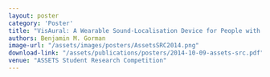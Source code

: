 ```yaml
---
layout: poster
category: 'Poster'
title: "VisAural: A Wearable Sound-Localisation Device for People with Impaired-Hearing"
authors: Benjamin M. Gorman
image-url: "/assets/images/posters/AssetsSRC2014.png"
download-link: "/assets/publications/posters/2014-10-09-assets-src.pdf"
venue: "ASSETS Student Research Competition"
---
```

